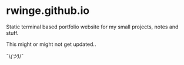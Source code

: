 # rwinge.github.io
Static terminal based portfolio website for my small projects, notes and stuff.

This might or might not get updated..

¯\\_(ツ)_/¯